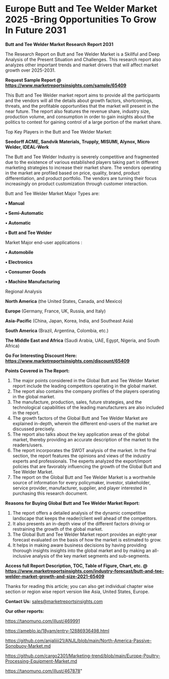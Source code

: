 # Europe Butt and Tee Welder Market 2025 -Bring Opportunities To Grow In Future 2031

<strong>Butt and Tee Welder Market Research Report 2031</strong>

The Research Report on Butt and Tee Welder Market is a Skillful and Deep Analysis of the Present Situation and Challenges. This research report also analyzes other important trends and market drivers that will affect market growth over 2025-2031.

<strong>Request Sample Report @ <a href=https://www.marketreportsinsights.com/sample/65409>https://www.marketreportsinsights.com/sample/65409</a></strong>

This Butt and Tee Welder market report aims to provide all the participants and the vendors will all the details about growth factors, shortcomings, threats, and the profitable opportunities that the market will present in the near future. The report also features the revenue share, industry size, production volume, and consumption in order to gain insights about the politics to contest for gaining control of a large portion of the market share.

Top Key Players in the Butt and Tee Welder Market:

<strong>Seedorff ACME, Sandvik Materials, Trupply, MISUMI, Alynox, Micro Welder, IDEAL-Werk</strong>

The Butt and Tee Welder Industry is severely competitive and fragmented due to the existence of various established players taking part in different marketing strategies to increase their market share. The vendors operating in the market are profiled based on price, quality, brand, product differentiation, and product portfolio. The vendors are turning their focus increasingly on product customization through customer interaction.

Butt and Tee Welder Market Major Types are:

<strong>• Manual

• Semi-Automatic

• Automatic

• Butt and Tee Welder</strong>

Market Major end-user applications :

<strong>• Automobile

• Electronics

• Consumer Goods

• Machine Manufacturing</strong>

Regional Analysis

</u><strong><b>North America</b></strong> (the United States, Canada, and Mexico)

<strong><b>Europe </b></strong>(Germany, France, UK, Russia, and Italy)

<strong><b>Asia-Pacific</b></strong> (China, Japan, Korea, India, and Southeast Asia)

<strong><b>South America</b></strong> (Brazil, Argentina, Colombia, etc.)

<strong><b>The Middle East and Africa</b></strong> (Saudi Arabia, UAE, Egypt, Nigeria, and South Africa)

<strong>Go For Interesting Discount Here: <a href=https://www.marketreportsinsights.com/discount/65409>https://www.marketreportsinsights.com/discount/65409</a></strong>

<strong>Points Covered in The Report:</strong>
<ol>
  <li>The major points considered in the Global Butt and Tee Welder Market report include the leading competitors operating in the global market.</li>
  <li>The report also contains the company profiles of the players operating in the global market.</li>
  <li>The manufacture, production, sales, future strategies, and the technological capabilities of the leading manufacturers are also included in the report.</li>
  <li>The growth factors of the Global Butt and Tee Welder Market are explained in-depth, wherein the different end-users of the market are discussed precisely.</li>
  <li>The report also talks about the key application areas of the global market, thereby providing an accurate description of the market to the readers/users.</li>
  <li>The report incorporates the SWOT analysis of the market. In the final section, the report features the opinions and views of the industry experts and professionals. The experts analyzed the export/import policies that are favorably influencing the growth of the Global Butt and Tee Welder Market.</li>
  <li>The report on the Global Butt and Tee Welder Market is a worthwhile source of information for every policymaker, investor, stakeholder, service provider, manufacturer, supplier, and player interested in purchasing this research document.</li>
</ol>
<strong>Reasons for Buying Global Butt and Tee Welder Market Report:</strong>

<ol>
  <li>The report offers a detailed analysis of the dynamic competitive landscape that keeps the reader/client well ahead of the competitors.</li>
  <li>It also presents an in-depth view of the different factors driving or restraining the growth of the global market.</li>
  <li>The Global Butt and Tee Welder Market report provides an eight-year forecast evaluated on the basis of how the market is estimated to grow.</li>
  <li>It helps in making aware business decisions by having providing thorough insights insights into the global market and by making an all-inclusive analysis of the key market segments and sub-segments.</li>
</ol>
<strong>Access full Report Description, TOC, Table of Figure, Chart, etc. @ <a href=https://www.marketreportsinsights.com/industry-forecast/butt-and-tee-welder-market-growth-and-size-2021-65409>https://www.marketreportsinsights.com/industry-forecast/butt-and-tee-welder-market-growth-and-size-2021-65409</a></strong>


Thanks for reading this article; you can also get individual chapter wise section or region wise report version like Asia, United States, Europe.

<strong>Contact Us:</strong>
sales@marketreportsinsights.com

<strong>Our other reports:</strong>

<a href=https://tanomuno.com/illust/469991>https://tanomuno.com/illust/469991</a>

<a href=https://ameblo.jp/18yam/entry-12886936498.html>https://ameblo.jp/18yam/entry-12886936498.html</a>

<a href=https://github.com/anjaliiii21/ANJL/blob/main/North-America-Passive-Sonobuoy-Market.md>https://github.com/anjaliiii21/ANJL/blob/main/North-America-Passive-Sonobuoy-Market.md</a>

<a href=https://github.com/cargo2301/Marketing-trend/blob/main/Europe-Poultry-Processing-Equipment-Market.md>https://github.com/cargo2301/Marketing-trend/blob/main/Europe-Poultry-Processing-Equipment-Market.md</a>

<a href=https://tanomuno.com/illust/467878>https://tanomuno.com/illust/467878</a>"
